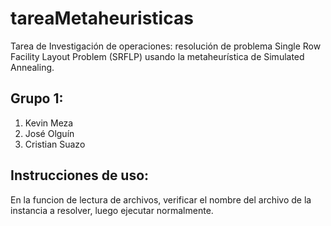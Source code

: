 # tareaMetaheuristicas
Tarea de Investigación de operaciones: resolución de problema Single Row Facility Layout Problem (SRFLP) usando la metaheurística de Simulated Annealing.

## Grupo 1:
  1. Kevin Meza
  2. José Olguín
  3. Cristian Suazo
## Instrucciones de uso:
  En la funcion de lectura de archivos, verificar el nombre del archivo de la instancia a resolver, luego ejecutar normalmente.
